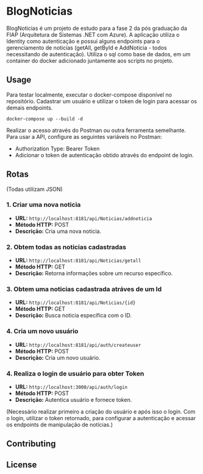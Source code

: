 # BlogNoticias

BlogNoticias é um projeto de estudo para a fase 2 da pós graduação da FIAP (Arquitetura de Sistemas .NET com Azure). 
A aplicação utiliza o Identity como autenticação e possui alguns endpoints para o gerenciamento de noticias (getAll, getById e AddNoticia - todos necessitando de autenticação).
Utiliza o sql como base de dados, em um container do docker adicionado juntamente aos scripts no projeto.

## Usage

Para testar localmente, executar o docker-compose disponível no repositório. Cadastrar um usuário e utilizar o token de login para acessar os demais endpoints.


```dotnet
docker-compose up --build -d
```
Realizar o acesso através do Postman ou outra ferramenta semelhante.
Para usar a API, configure as seguintes variáveis no Postman:

- Authorization Type: Bearer Token
- Adicionar o token de autenticação obtido através do endpoint de login.


## Rotas
(Todas utilizam JSON)

### 1. Criar uma nova noticia

- **URL:** `http://localhost:8181/api/Noticias/addnoticia`
- **Método HTTP:** POST
- **Descrição:** Cria uma nova noticia.

### 2. Obtem todas as noticias cadastradas

- **URL:** `http://localhost:8181/api/Noticias/getall`
- **Método HTTP:** GET
- **Descrição:** Retorna informações sobre um recurso específico.

### 3. Obtem uma noticias cadastrada atráves de um Id

- **URL:** `http://localhost:8181/api/Noticias/{id}`
- **Método HTTP:** GET
- **Descrição:** Busca noticia específica com o ID.

### 4. Cria um novo usuário

- **URL:** `http://localhost:8181/api/auth/createuser`
- **Método HTTP:** POST
- **Descrição:** Cria um novo usuário.

### 4. Realiza o login de usuário para obter Token

- **URL:** `http://localhost:3000/api/auth/login`
- **Método HTTP:** POST
- **Descrição:** Autentica usuário e fornece token.


(Necessário realizar primeiro a criação do usuário e após isso o login. Com o login, utilizar o token retornado, para configurar a autenticação e acessar os endpoints de manipulação de notícias.)


## Contributing






## License
